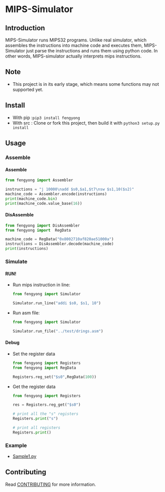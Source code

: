 # MIPS-Simulator

## Introduction

MIPS-Simulator runs MIPS32 programs.
Unlike real simulator, which assembles the instructions into machine code and executes them, 
MIPS-Simulator just parse the instructions and runs them using python code.
In other words, MIPS-simulator actually interprets mips instructions.

## Note

- This project is in its early stage, which means some functions may not supported yet.
## Install
 - With pip :`pip3 install fengyong`
 - With src : Clone or fork this project, then build it with `python3 setup.py install`
 
## Usage
### Assemble
#### Assemble
```python
from fengyong import Assembler

instructions = "j 10000\nadd $s0,$a1,$t7\nsw $s1,10($s2)"
machine_code = Assembler.encode(instructions)
print(machine_code.bin)
print(machine_code.value_base(16))
```
#### DisAssemble
```python
from fengyong import DisAssembler
from fengyong import  RegData

machine_code = RegData("0x8002710af820ae51000a")
instructions = DisAssembler.decode(machine_code)
print(instructions)
```
### Simulate
#### RUN!
 - Run mips instruction in line:
    ```python
   from fengyong import Simulator
   
   Simulator.run_line("addi $s0, $s1, 10")
    ```
 - Run asm file:
    ```python
   from fengyong import Simulator
   
   Simulator.run_file("../test/drings.asm")
    ```
#### Debug
 - Set the register data
    ```python
   from fengyong import Registers
   from fengyong import RegData
   
   Registers.reg_set("$s0",RegData(100))
   ```
 - Get the register data
    ```python
   from fengyong import Registers
    
   res = Registers.reg_get("$s0")
   
   # print all the "s" registers
   Registers.print("s")
   
   # print all registers
   Registers.print()
    ```
### Example
 - [Sample1.py](https://github.com/CQU-AI/pymips/tree/master/test/sample1)
 
## Contributing

Read [CONTRIBUTING](https://github.com/CQU-AI/pymips/blob/master/CONTRIBUTING.md) for more information.